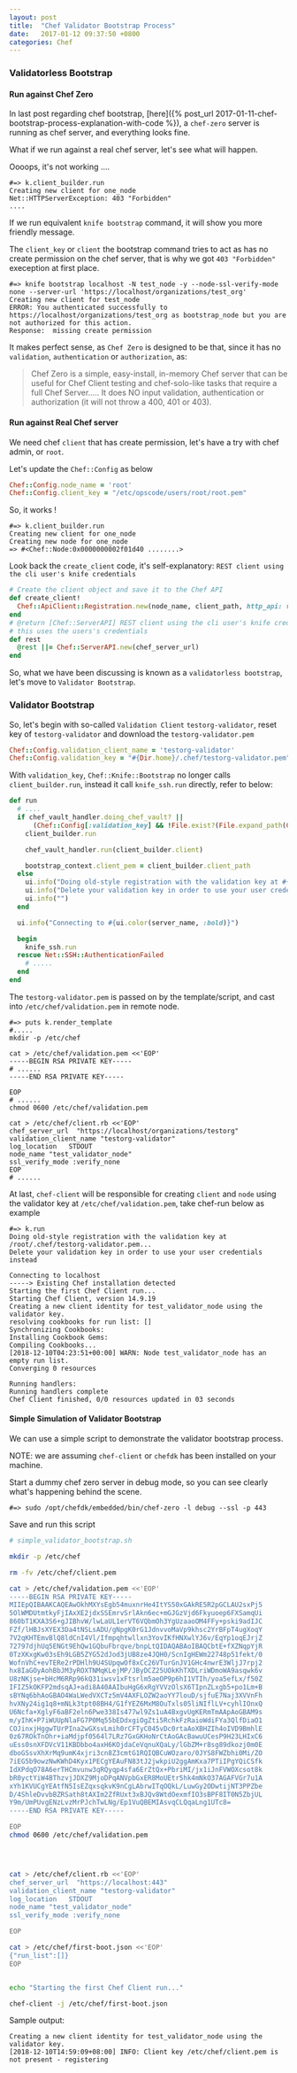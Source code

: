 ```yaml
---
layout: post
title:  "Chef Validator Bootstrap Process"
date:   2017-01-12 09:37:50 +0800
categories: Chef
---
```


### Validatorless Bootstrap

#### Run against Chef Zero

In last post regarding chef bootstrap, [here]({% post_url 2017-01-11-chef-bootstrap-process-explanation-with-code %}), a `chef-zero` server is running as chef server, and everything looks fine. 

What if we run against a real chef server, let's see what will happen.

Oooops, it's not working ....

```console
#=> k.client_builder.run
Creating new client for one_node
Net::HTTPServerException: 403 "Forbidden"
....
```

If we run equivalent `knife bootstrap` command, it will show you more friendly message.

The `client_key` or `client` the bootstrap command tries to act as has no create permission on the chef server, that is why we got `403 "Forbidden"` exeception at first place.

```console
#=> knife bootstrap localhost -N test_node -y --node-ssl-verify-mode none --server-url 'https://localhost/organizations/test_org'
Creating new client for test_node
ERROR: You authenticated successfully to https://localhost/organizations/test_org as bootstrap_node but you are not authorized for this action.
Response:  missing create permission
```
It makes perfect sense, as `Chef Zero` is designed to be that, since it has no `validation`, `authentication` or `authorization`, as: 

>Chef Zero is a simple, easy-install, in-memory Chef server that can be useful for Chef Client testing and chef-solo-like tasks that require a full Chef Server..... 
>It does NO input validation, authentication or authorization (it will not throw a 400, 401 or 403). 

#### Run against Real Chef server


We need chef `client` that has create permission, let's have a try with chef admin, or `root`.

Let's update the `Chef::Config` as below

```ruby
Chef::Config.node_name = 'root'
Chef::Config.client_key = "/etc/opscode/users/root/root.pem"
```

So, it works !

```console
#=> k.client_builder.run
Creating new client for one_node
Creating new node for one_node
=> #<Chef::Node:0x0000000002f01d40 ........> 
```

Look back the `create_client` code, it's self-explanatory: `REST client using the cli user's knife credentials`

```ruby
# Create the client object and save it to the Chef API
def create_client!
  Chef::ApiClient::Registration.new(node_name, client_path, http_api: rest).run
end
# @return [Chef::ServerAPI] REST client using the cli user's knife credentials
# this uses the users's credentials
def rest
  @rest ||= Chef::ServerAPI.new(chef_server_url)
end
```
So, what we have been discussing is known as a `validatorless bootstrap`, let's move to `Validator Bootstrap`.

### Validator Bootstrap

So, let's begin with so-called `Validation Client` `testorg-validator`, reset key of `testorg-validator` and download the `testorg-validator.pem` 

```ruby
Chef::Config.validation_client_name = 'testorg-validator'
Chef::Config.validation_key = "#{Dir.home}/.chef/testorg-validator.pem"
```

With `validation_key`, `Chef::Knife::Bootstrap` no longer calls `client_builder.run`, instead it call `knife_ssh.run` directly, refer to below:

```ruby
def run
  # ....
  if chef_vault_handler.doing_chef_vault? ||
      (Chef::Config[:validation_key] && !File.exist?(File.expand_path(Chef::Config[:validation_key])))
    client_builder.run

    chef_vault_handler.run(client_builder.client)

    bootstrap_context.client_pem = client_builder.client_path
  else
    ui.info("Doing old-style registration with the validation key at #{Chef::Config[:validation_key]}...")
    ui.info("Delete your validation key in order to use your user credentials instead")
    ui.info("")
  end

  ui.info("Connecting to #{ui.color(server_name, :bold)}")

  begin
    knife_ssh.run
  rescue Net::SSH::AuthenticationFailed
    # .....
  end
end
```

The `testorg-validator.pem` is passed on by the template/script, and cast into `/etc/chef/validation.pem` in remote node.


```console
#=> puts k.render_template
#.....
mkdir -p /etc/chef

cat > /etc/chef/validation.pem <<'EOP'
-----BEGIN RSA PRIVATE KEY-----
# ......
-----END RSA PRIVATE KEY-----

EOP
# ......
chmod 0600 /etc/chef/validation.pem

cat > /etc/chef/client.rb <<'EOP'
chef_server_url  "https://localhost/organizations/testorg"
validation_client_name "testorg-validator"
log_location   STDOUT
node_name "test_validator_node"
ssl_verify_mode :verify_none
EOP
# ......

```

At last, `chef-client` will be responsible for creating `client` and `node` using the validator key at `/etc/chef/validation.pem`, take chef-run below as example

```console
#=> k.run
Doing old-style registration with the validation key at /root/.chef/testorg-validator.pem...
Delete your validation key in order to use your user credentials instead

Connecting to localhost
-----> Existing Chef installation detected
Starting the first Chef Client run...
Starting Chef Client, version 14.9.19
Creating a new client identity for test_validator_node using the validator key.
resolving cookbooks for run list: []
Synchronizing Cookbooks:
Installing Cookbook Gems:
Compiling Cookbooks...
[2018-12-10T04:23:51+00:00] WARN: Node test_validator_node has an empty run list.
Converging 0 resources

Running handlers:
Running handlers complete
Chef Client finished, 0/0 resources updated in 03 seconds
```

#### Simple Simulation of Validator Bootstrap

We can use a simple script to demonstrate the validator bootstrap process.

NOTE: we are assuming `chef-client` or `chefdk` has been installed on your machine.

Start a dummy chef zero server in debug mode, so you can see clearly what's happening behind the scene.

```console
#=> sudo /opt/chefdk/embedded/bin/chef-zero -l debug --ssl -p 443
```

Save and run this script
```sh
# simple_validator_bootstrap.sh

mkdir -p /etc/chef

rm -fv /etc/chef/client.pem

cat > /etc/chef/validation.pem <<'EOP'
-----BEGIN RSA PRIVATE KEY-----
MIIEpQIBAAKCAQEAwOkhMXYsEgb54muxnrHe4ItYS50xGAkRE5R2pGCLAU2sxPj5
5OlWMDUtmtkyFjIAxXE2jdxSSEmrvSrlAkn6ec+mGJGzVjd6Fkyuoep6FXSamqUi
860bT1KXA3S6+gJIBhvW/lwLaUL1erVT6VQbmOh3YgUzaaoOM4FFy+pski9adIJC
FZf/lHBJsXYEX3Da4tNSLsADU/gNpgK0rG1JdnvvoMaVp9khsc2YrBFpT4ugXoqY
7V2qKHTEmvBlQ8ldCnI4Vl/Ifmpqhtwllxn3YovIKfHNXwlYJ6v/EqYp1oqEJrjZ
72797djhUq5ENGt9EhQw1GQbuFbrqve/bnpLtQIDAQABAoIBAQCbtE+fXZNqpYjR
0TzXKxgKw03sEh9LGB5ZYG52dJod3jUB8ze4JQH0/ScnIgHEWm22748p51fekt/0
WofnVhC+evTERe2rPDHlh9U4SUpqwOf8xCc26VTurGnJV1GHc4nwrE3WljJ7rpj2
hx8IaGOyAohBbJM3yROXTNMqKLejMP/JByDCZ25UOkKhTXDLriWDmoWA9asqwk6v
U8zNKjse+bHcM6RRp96kQ31iwsv1xFtsrlm5aeOP9p6hI1VTIh/yoa5efLx/f50Z
IFIZ5kOKFP2mdsqAJ+adi8A40AAIbuHgG6xRgYVVzOlsX6TIpnZLxgb5+po1Lm+B
sBYNq6bhAoGBAO4WaLWedVXCTz5mV4AXFLOZW2aoYY7louD/sjfuE7Naj3XVVnFh
hvXNy24ig1q8+mNLk3tpt08BH4/G1fYEZ6MxM8OuTxls05liNIflLV+cyhlIOnxQ
U6Ncfa+XglyF6aBF2eln6Pwe338Is477wl9Zs1uA4BxgvUgKERmTmAApAoGBAM9s
m/yIhK+P7iWUUpNlaFG7P0Mq55bEDdxgiOgZti5RchkFzRaioWdiFYa3QlfDiaO1
COJinxjHggwTUrPIna2wGXsvLmih0rCFTyC045vDc0rtaAoXBHZIh4oIVD9BmhlE
0z67ROkTnOhr+iaMdjpf0564l7LRz7GxGKHoNrCtAoGAcBawuUCesP9H23LHIxC6
uEss0snXFDVcV11KBDbbo4axH6KOjdaCeVqnuXQaLy/lGbZM+r8sg89dkozj0m0E
dboGSsvXhXrMq9umK4xjri3cn8Z3cmtG1RQIQBCuWOzaro/0JYS8FWZbhi0Mi/ZO
7iEG5b9owzNwKWhD4Kyx1PECgYEAuFN83tJ2jwkpiU2ggAmKxa7PTiIPgYQiCSfk
IdXPdqO78A6erTHCmvunw3qRQyqp4sfa6ErZtQx+PbriMI/jx1iJnFVWOXcsot8k
bR0yctYiW4BThzvjJDXZ9MjoDPqANVpbGxER8MoUEtr5hk4mNkO37AGAFVGr7u1A
xYh1KVUCgYEAtfN5IsEZqxsqkvK9nCgLAbrwITqOQkL/LuwGy2ODwtijNT3PPZbe
D/4ShleDvvbBZRSath8tAXIm2ZfRUxt3xBJQv8WtdOexmfIO3sBPF8IT0N5ZbjUL
Y9m/UmPUvgENzLvzMrPJchTwLNg/Ep1VuQBEMIAsvqCLQqaLng1UTc8=
-----END RSA PRIVATE KEY-----

EOP
chmod 0600 /etc/chef/validation.pem




cat > /etc/chef/client.rb <<'EOP'
chef_server_url  "https://localhost:443"
validation_client_name "testorg-validator"
log_location   STDOUT
node_name "test_validator_node"
ssl_verify_mode :verify_none

EOP

cat > /etc/chef/first-boot.json <<'EOP'
{"run_list":[]}
EOP


echo "Starting the first Chef Client run..."

chef-client -j /etc/chef/first-boot.json
```

Sample output:
```console
Creating a new client identity for test_validator_node using the validator key.
[2018-12-10T14:59:09+08:00] INFO: Client key /etc/chef/client.pem is not present - registering
```